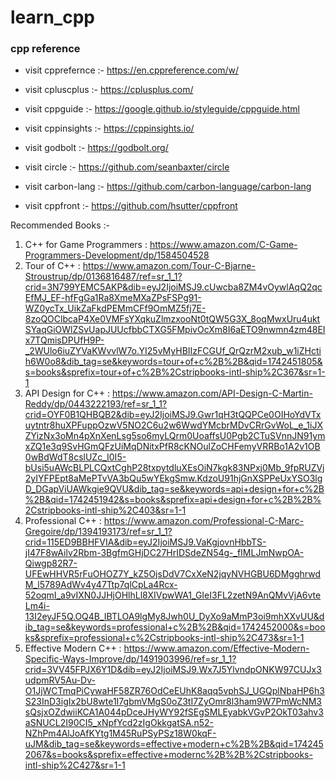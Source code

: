 # learn_cpp

### cpp reference
- visit cpprefernce :- https://en.cppreference.com/w/
- visit cpluscplus :- https://cplusplus.com/
  
- visit cppguide :- https://google.github.io/styleguide/cppguide.html
- visit cppinsights :- https://cppinsights.io/
- visit godbolt :- https://godbolt.org/
- visit circle :- https://github.com/seanbaxter/circle
- visit carbon-lang :- https://github.com/carbon-language/carbon-lang
- visit cppfront :- https://github.com/hsutter/cppfront

Recommended Books :-
1. C++ for Game Programmers : https://www.amazon.com/C-Game-Programmers-Development/dp/1584504528
2. Tour of C++ : https://www.amazon.com/Tour-C-Bjarne-Stroustrup/dp/0136816487/ref=sr_1_1?crid=3N799YEMC5AKP&dib=eyJ2IjoiMSJ9.cUwcba8ZM4vOywlAqQ2qcEfMJ_EF-hfFgGa1Ra8XmeMXaZPsFSPg91-WZ0ycTx_UikZaFkdPEMmCFf9OmMZ5fj7E-8zoQOClbcaP4Xe0VMFsYXqkuZlmzxooNt0tQW5G3X_8oqMwxUru4uktSYaqGiOWlZSvUapJUUcfbbCTXG5FMpivOcXm8I6aETO9nwmn4zm48EIx7TQmisDPUfH9P-_2WUlo6iuZYVaKWvvlW7o.YI25vMyHBIIzFCGUf_QrQzrM2xub_w1iZHctih6W0o8&dib_tag=se&keywords=tour+of+c%2B%2B&qid=1742451805&s=books&sprefix=tour+of+c%2B%2Cstripbooks-intl-ship%2C367&sr=1-1
3. API Design for C++ : https://www.amazon.com/API-Design-C-Martin-Reddy/dp/0443222193/ref=sr_1_1?crid=OYF0B1QHBQB2&dib=eyJ2IjoiMSJ9.Gwr1qH3tQQPCe0OIHoYdVTxuytntr8huXPFuppOzwV5NO2C6u2w6WwdYMcbrMDvCRrGvWoL_e_1iJXZYizNx3oMn4pXnXenLsg5so6myLQrm0UoaffsU0Pgb2CTuSVnnJN91ymxZQ1e3q9SvHGmQFzUiMqDNitxPfR8cKNOulZoCHFemyVRRBo1A2v1OB0wBdWdT8cslUZc_I0I5-bUsi5uAWcBLPLCQxtCghP28txpytdluXEsOiN7kgk83NPxj0Mb_9fpRUZVj2yIYFPEpt8aMePTvVA3bQu5wYEkgSmw.KdzoU91hjGnXSPPeUxYSO3lgD_DGapViUAWkgie9QVU&dib_tag=se&keywords=api+design+for+c%2B%2B&qid=1742451942&s=books&sprefix=api+design+for+c%2B%2B%2Cstripbooks-intl-ship%2C403&sr=1-1
4. Professional C++ : https://www.amazon.com/Professional-C-Marc-Gregoire/dp/1394193173/ref=sr_1_1?crid=115ED9BBHFVIA&dib=eyJ2IjoiMSJ9.VaKgjovnHbbTS-jI47F8wAilv2Rbm-3BgfmGHjDC27HrIDSdeZN54g-_fIMLJmNwpOA-Qiwgp82R7-UFEwHHVR5rFuOHOZ7Y_kZ5OjsDdV7CxXeN2jqyNVHGBU6DMgghrwdM_l5789AdWv4y47Ttp7qlCpLa4Rcx-52oqmI_a9vIXN0JJHjOHlhLl8XIVpwWA1_GIeI3FL2zetN9AnQMvVjA6vteLm4i-13I2eyJF5Q.OQ4B_IBTLOA9lgMy8Jwh0U_DyXo9aMmP3oi9mhXXvUU&dib_tag=se&keywords=professional+c%2B%2B&qid=1742452000&s=books&sprefix=professional+c%2Cstripbooks-intl-ship%2C473&sr=1-1
5. Effective Modern C++ : https://www.amazon.com/Effective-Modern-Specific-Ways-Improve/dp/1491903996/ref=sr_1_1?crid=3VV45FPJX6Y1D&dib=eyJ2IjoiMSJ9.Wx7J5YlvndpONKW97CUJx3udpmRV5Au-Dv-O1JjWCTmqPiCywaHF58ZR76OdCeEUhK8aqq5vphSJ_UGQplNbaHP6h3S23InD3igIx2bU8wte1I7gbmVMgS0oZ3tI7ZyOmr8l3ham9W7PmWcNM3sQsjxOZdwiiKCA1A044pDceJHyWY92fSEgSMLEyabkVGvP2OkT03ahv3aSNUCL2I90CI5_xNpfYcd2zIgOkkgatSA.n52-NZhPm4AlJoAfKYtg1M45RuPSyPSz18W0kqF-uJM&dib_tag=se&keywords=effective+modern+c%2B%2B&qid=1742452067&s=books&sprefix=effective+modernc%2B%2B%2Cstripbooks-intl-ship%2C427&sr=1-1
